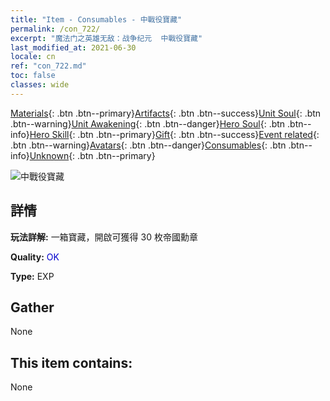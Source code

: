 ```yaml
---
title: "Item - Consumables - 中戰役寶藏"
permalink: /con_722/
excerpt: "魔法门之英雄无敌：战争纪元  中戰役寶藏"
last_modified_at: 2021-06-30
locale: cn
ref: "con_722.md"
toc: false
classes: wide
---
```

 [Materials](/ItemsCN/){: .btn .btn--primary}[Artifacts](/ItemsCN/Artifacts/){: .btn .btn--success}[Unit Soul](/ItemsCN/UnitSoul/){: .btn .btn--warning}[Unit Awakening](/ItemsCN/UnitAwakening/){: .btn .btn--danger}[Hero Soul](/ItemsCN/HeroSoul/){: .btn .btn--info}[Hero Skill](/ItemsCN/HeroSkill/){: .btn .btn--primary}[Gift](/ItemsCN/Gift/){: .btn .btn--success}[Event related](/ItemsCN/Events/){: .btn .btn--warning}[Avatars](/ItemsCN/Avatars/){: .btn .btn--danger}[Consumables](/ItemsCN/Consumables/){: .btn .btn--info}[Unknown](/ItemsCN/Unknown/){: .btn .btn--primary}

 ![中戰役寶藏](/images/t/i_506.png)

## 詳情
 **玩法詳解:** 一箱寶藏，開啟可獲得 30 枚帝國勳章

 **Quality:** <span style="color: #0000CD">OK</span>

 **Type:** EXP

## Gather

  None

## This item contains:

  None

